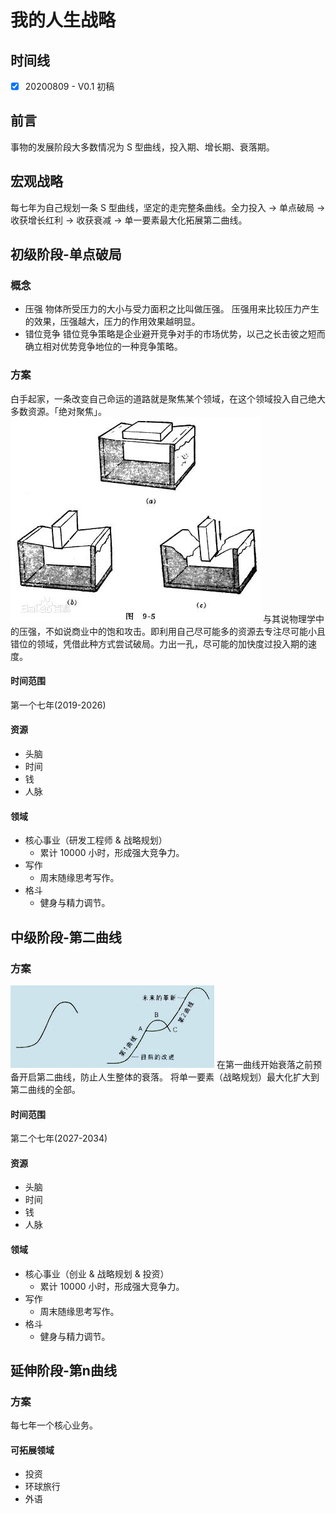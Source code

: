 # 我的人生战略

## 时间线
- [x] 20200809 - V0.1 初稿

## 前言
事物的发展阶段大多数情况为 S 型曲线，投入期、增长期、衰落期。

## 宏观战略
每七年为自己规划一条 S 型曲线，坚定的走完整条曲线。全力投入 -> 单点破局 -> 收获增长红利 -> 收获衰减 -> 单一要素最大化拓展第二曲线。

## 初级阶段-单点破局

### 概念
- 压强
物体所受压力的大小与受力面积之比叫做压强。
压强用来比较压力产生的效果，压强越大，压力的作用效果越明显。
- 错位竞争
错位竞争策略是企业避开竞争对手的市场优势，以己之长击彼之短而确立相对优势竞争地位的一种竞争策略。

### 方案
白手起家，一条改变自己命运的道路就是聚焦某个领域，在这个领域投入自己绝大多数资源。「绝对聚焦」。
![压强](../pics/pressure.jpg)
与其说物理学中的压强，不如说商业中的饱和攻击。即利用自己尽可能多的资源去专注尽可能小且错位的领域，凭借此种方式尝试破局。力出一孔，尽可能的加快度过投入期的速度。

#### 时间范围
第一个七年(2019-2026)

#### 资源
- 头脑
- 时间
- 钱
- 人脉

#### 领域
- 核心事业（研发工程师 & 战略规划）
    - 累计 10000 小时，形成强大竞争力。
- 写作
    - 周末随缘思考写作。
- 格斗
    - 健身与精力调节。

## 中级阶段-第二曲线

### 方案
![第二曲线](../pics/second_curve.jpg)
在第一曲线开始衰落之前预备开启第二曲线，防止人生整体的衰落。
将单一要素（战略规划）最大化扩大到第二曲线的全部。

#### 时间范围
第二个七年(2027-2034)

#### 资源
- 头脑
- 时间
- 钱
- 人脉

#### 领域
- 核心事业（创业 & 战略规划 & 投资）
    - 累计 10000 小时，形成强大竞争力。
- 写作
    - 周末随缘思考写作。
- 格斗
    - 健身与精力调节。

## 延伸阶段-第n曲线

### 方案
每七年一个核心业务。

#### 可拓展领域
- 投资
- 环球旅行
- 外语